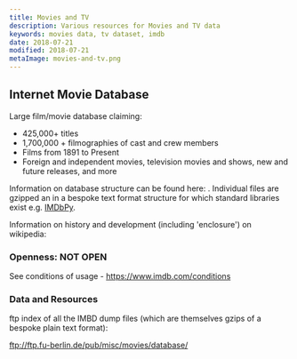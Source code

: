 ```yaml
---
title: Movies and TV
description: Various resources for Movies and TV data
keywords: movies data, tv dataset, imdb
date: 2018-07-21
modified: 2018-07-21
metaImage: movies-and-tv.png
---
```


## Internet Movie Database

Large film/movie database claiming:

* 425,000+ titles
* 1,700,000 + filmographies of cast and crew members
* Films from 1891 to Present
* Foreign and independent movies, television movies and shows, new and future releases, and more

Information on database structure can be found here: . Individual files are gzipped an in a bespoke text format structure for which standard libraries exist e.g. [IMDbPy](https://imdbpy.sourceforge.io/).

Information on history and development (including 'enclosure') on wikipedia:

### Openness: NOT OPEN

See conditions of usage - https://www.imdb.com/conditions

### Data and Resources

ftp index of all the IMBD dump files (which are themselves gzips of a bespoke plain text format):

ftp://ftp.fu-berlin.de/pub/misc/movies/database/
